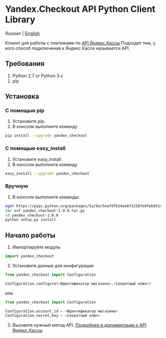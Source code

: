 # Yandex.Checkout API Python Client Library

Russian | [English](https://github.com/yandex-money/yandex-checkout-sdk-python/blob/master/README.en.md)

Клиент для работы с платежами по [API Яндекс.Кассы](https://kassa.yandex.ru/docs/checkout-api/)
Подходит тем, у кого способ подключения к Яндекс.Кассе называется API.

## Требования

1. Python 2.7 or Python 3.x
2. pip

## Установка
### C помощью pip

1. Установите pip.
2. В консоли выполните команду
```bash
pip install --upgrade yandex_checkout
```

### С помощью easy_install
1. Установите easy_install.
2. В консоли выполните команду
```bash
easy_install --upgrade yandex_checkout
```

### Вручную

1. В консоли выполните команды:
```bash
wget https://pypi.python.org/packages/5a/be/5eafdfb14aa6f32107e9feb6514ca1ad3fe56f8e5ee59d20693b32f7e79f/yandex_checkout-1.0.0.tar.gz#md5=46595279b5578fd82a199bfd4cd51db2
tar zxf yandex_checkout-1.0.0.tar.gz
cd yandex_checkout-1.0.0
python setup.py install
```

## Начало работы

1. Импортируйте модуль
```python
import yandex_checkout
```
2. Установите данные для конфигурации
```python
from yandex_checkout import Configuration

Configuration.configure(<Идентификатор магазина>,<Секретный ключ>)
```

или

```python
from yandex_checkout import Configuration

Configuration.account_id = <Идентификатор магазина>
Configuration.secret_key = <Секретный ключ>
```
3. Вызовите нужный метод API. [Подробнее в документации к API Яндекс.Кассы](https://kassa.yandex.ru/docs/checkout-api/)


